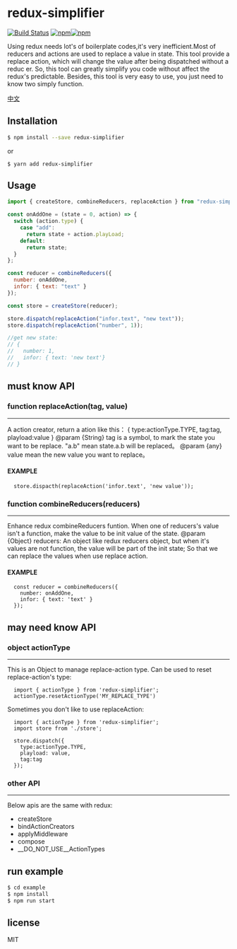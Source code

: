 # redux-simplifier

[![Build Status](https://travis-ci.org/ymrdf/redux-simplifier.svg?branch=master)](https://travis-ci.org/ymrdf/redux-simplifier)
[![npm](https://img.shields.io/npm/v/redux-simplifier.svg)](https://www.npmjs.com/package/redux-simplifier)[![npm](https://img.shields.io/npm/dm/redux-simplifier.svg)](https://www.npmjs.com/package/redux-simplifier)

Using redux needs lot's of boilerplate codes,it's very inefficient.Most of reducers and actions are used to replace a value in state. This tool provide a replace action, which will change the value after being dispatched without a reduc er. So, this tool can greatly simplify you code without affect the redux's predictable.
Besides, this tool is very easy to use, you just need to know two simply function.

[中文](./readme-zh.md)

## Installation

```bash
$ npm install --save redux-simplifier
```

or

```
$ yarn add redux-simplifier
```

## Usage

```js
import { createStore, combineReducers, replaceAction } from "redux-simplifier";

const onAddOne = (state = 0, action) => {
  switch (action.type) {
    case "add":
      return state + action.playLoad;
    default:
      return state;
  }
};

const reducer = combineReducers({
  number: onAddOne,
  infor: { text: "text" }
});

const store = createStore(reducer);

store.dispatch(replaceAction("infor.text", "new text"));
store.dispatch(replaceAction("number", 1));

//get new state:
// {
//   number: 1,
//   infor: { text: 'new text'}
// }
```

## must know API

### function replaceAction(tag, value)

---

A action creator, return a ation like this：
{
type:actionType.TYPE,
tag:tag,
playload:value
}
@param {String} tag is a symbol, to mark the state you want to be replace. "a.b" mean state.a.b will be replaced。
@param {any} value mean the new value you want to replace。

#### EXAMPLE

```
  store.dispacth(replaceAction('infor.text', 'new value'));
```

### function combineReducers(reducers)

---

Enhance redux combineReducers funtion. When one of reducers's value isn't a function, make the value to be init value of the state.
@param {Object} reducers: An object like redux reducers object, but when it's values are not function, the value will
be part of the init state; So that we can replace the values when use replace action.

#### EXAMPLE

```
  const reducer = combineReducers({
    number: onAddOne,
    infor: { text: 'text' }
  });
```

## may need know API

### object actionType

---

This is an Object to manage replace-action type. Can be used to reset replace-action's type:

```
  import { actionType } from 'redux-simplifier';
  actionType.resetActionType('MY_REPLACE_TYPE')
```

Sometimes you don't like to use replaceAction:

```
  import { actionType } from 'redux-simplifier';
  import store from './store';

  store.dispatch({
    type:actionType.TYPE,
    playload: value,
    tag:tag
  });
```

### other API
---

Below apis are the same with redux:

* createStore
* bindActionCreators
* applyMiddleware
* compose
* __DO_NOT_USE__ActionTypes

## run example

```bash
$ cd example
$ npm install
$ npm run start
```

## license

MIT
